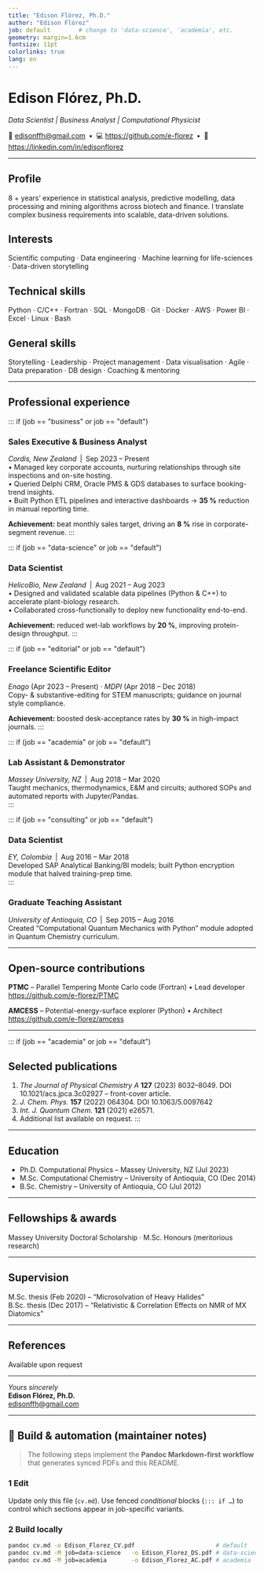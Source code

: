 ```yaml
---
title: "Edison Flórez, Ph.D."
author: "Edison Flórez"
job: default        # change to 'data-science', 'academia', etc.
geometry: margin=1.6cm
fontsize: 11pt
colorlinks: true
lang: en
---
```


# Edison Flórez, Ph.D.  
*Data Scientist | Business Analyst | Computational Physicist*  

📧 edisonffh@gmail.com • 💻 <https://github.com/e-florez> • 🔗 <https://linkedin.com/in/edisonflorez>

---

## Profile
8 + years’ experience in statistical analysis, predictive modelling, data processing and mining algorithms across biotech and finance. I translate complex business requirements into scalable, data-driven solutions.

## Interests
Scientific computing · Data engineering · Machine learning for life-sciences · Data-driven storytelling

## Technical skills
Python · C/C++ · Fortran · SQL · MongoDB · Git · Docker · AWS · Power BI · Excel · Linux · Bash  

## General skills
Storytelling · Leadership · Project management · Data visualisation · Agile · Data preparation · DB design · Coaching & mentoring

---

## Professional experience

::: if (job == "business" or job == "default")
### Sales Executive & Business Analyst  
*Cordis, New Zealand* | Sep 2023 – Present  
• Managed key corporate accounts, nurturing relationships through site inspections and on-site hosting.  
• Queried Delphi CRM, Oracle PMS & GDS databases to surface booking-trend insights.  
• Built Python ETL pipelines and interactive dashboards → **35 %** reduction in manual reporting time.  

**Achievement:** beat monthly sales target, driving an **8 %** rise in corporate-segment revenue.
:::

::: if (job == "data-science" or job == "default")
### Data Scientist  
*HelicoBio, New Zealand* | Aug 2021 – Aug 2023  
• Designed and validated scalable data pipelines (Python & C++) to accelerate plant-biology research.  
• Collaborated cross-functionally to deploy new functionality end-to-end.  

**Achievement:** reduced wet-lab workflows by **20 %**, improving protein-design throughput.
:::

::: if (job == "editorial" or job == "default")
### Freelance Scientific Editor  
*Enago* (Apr 2023 – Present) · *MDPI* (Apr 2018 – Dec 2018)  
Copy- & substantive-editing for STEM manuscripts; guidance on journal style compliance.  

**Achievement:** boosted desk-acceptance rates by **30 %** in high-impact journals.
:::

::: if (job == "academia" or job == "default")
### Lab Assistant & Demonstrator  
*Massey University, NZ* | Aug 2018 – Mar 2020  
Taught mechanics, thermodynamics, E&M and circuits; authored SOPs and automated reports with Jupyter/Pandas.  
:::

::: if (job == "consulting" or job == "default")
### Data Scientist  
*EY, Colombia* | Aug 2016 – Mar 2018  
Developed SAP Analytical Banking/BI models; built Python encryption module that halved training-prep time.  
:::

### Graduate Teaching Assistant  
*University of Antioquia, CO* | Sep 2015 – Aug 2016  
Created “Computational Quantum Mechanics with Python” module adopted in Quantum Chemistry curriculum.

---

## Open-source contributions
**PTMC** – Parallel Tempering Monte Carlo code (Fortran) • Lead developer  
<https://github.com/e-florez/PTMC>  

**AMCESS** – Potential-energy-surface explorer (Python) • Architect  
<https://github.com/e-florez/amcess>

---

::: if (job == "academia" or job == "default")
## Selected publications
1. *The Journal of Physical Chemistry A* **127** (2023) 8032–8049. DOI 10.1021/acs.jpca.3c02927 – front-cover article.  
2. *J. Chem. Phys.* **157** (2022) 064304. DOI 10.1063/5.0097642  
3. *Int. J. Quantum Chem.* **121** (2021) e26571.  
4. Additional list available on request.
:::

---

## Education
* Ph.D. Computational Physics – Massey University, NZ (Jul 2023)  
* M.Sc. Computational Chemistry – University of Antioquia, CO (Dec 2014)  
* B.Sc. Chemistry – University of Antioquia, CO (Jul 2012)  

---

## Fellowships & awards
Massey University Doctoral Scholarship · M.Sc. Honours (meritorious research)

---

## Supervision
M.Sc. thesis (Feb 2020) – “Microsolvation of Heavy Halides”  
B.Sc. thesis (Dec 2017) – “Relativistic & Correlation Effects on NMR of MX Diatomics”

---

## References
Available upon request

---

_Yours sincerely_  
**Edison Flórez, Ph.D.**  
edisonffh@gmail.com

---

## 🔧 Build & automation (maintainer notes)

> The following steps implement the **Pandoc Markdown-first workflow** that
> generates synced PDFs and this README.

### 1  Edit
Update only this file (`cv.md`). Use fenced *conditional* blocks (`::: if …`) to control which sections appear in job-specific variants.

### 2  Build locally
```bash
pandoc cv.md -o Edison_Florez_CV.pdf                       # default
pandoc cv.md -M job=data-science   -o Edison_Florez_DS.pdf # data-science
pandoc cv.md -M job=academia       -o Edison_Florez_AC.pdf # academia